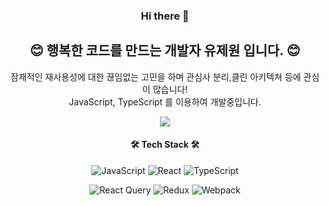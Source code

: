 <div align=center>

### Hi there 👋

## 😊 행복한 코드를 만드는 개발자 유제원 입니다. 😊  
잠재적인 재사용성에 대한 끊임없는 고민을 하며 관심사 분리,클린 아키텍쳐 등에 관심이 많습니다!  
JavaScript, TypeScript 를 이용하여 개발중입니다.

<p align="center"> 
  <img src="https://github-readme-stats.vercel.app/api?username=ysjang0926&theme=vue&show_icons=true"/></a>
</p>

<h4 align="center"> 🛠 Tech Stack 🛠 </h4>

![JavaScript](https://img.shields.io/badge/javascript-%23323330.svg?style=for-the-badge&logo=javascript&logoColor=%23F7DF1E)
![React](https://img.shields.io/badge/react-%2320232a.svg?style=for-the-badge&logo=react&logoColor=%2361DAFB)
![TypeScript](https://img.shields.io/badge/typescript-%23007ACC.svg?style=for-the-badge&logo=typescript&logoColor=white)


![React Query](https://img.shields.io/badge/-React%20Query-FF4154?style=for-the-badge&logo=react%20query&logoColor=white)
![Redux](https://img.shields.io/badge/redux-%23593d88.svg?style=for-the-badge&logo=redux&logoColor=white)
![Webpack](https://img.shields.io/badge/webpack-%238DD6F9.svg?style=for-the-badge&logo=webpack&logoColor=black)
</div>
